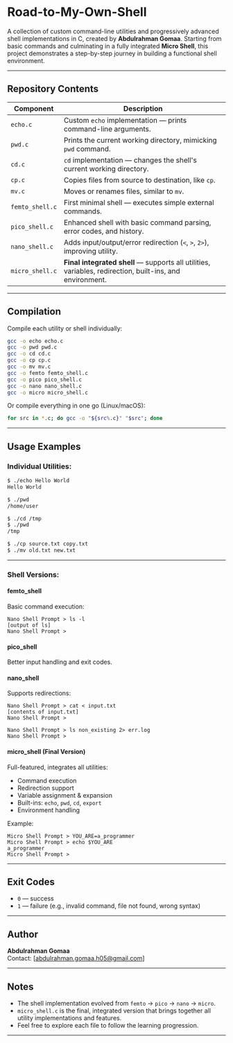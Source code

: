 #  Road-to-My-Own-Shell

A collection of custom command-line utilities and progressively advanced shell implementations in C, created by **Abdulrahman Gomaa**. Starting from basic commands and culminating in a fully integrated **Micro Shell**, this project demonstrates a step-by-step journey in building a functional shell environment.

---

##  Repository Contents

| Component          | Description                                                                 |
|-------------------|-----------------------------------------------------------------------------|
| `echo.c`           | Custom `echo` implementation — prints command-line arguments.               |
| `pwd.c`            | Prints the current working directory, mimicking `pwd` command.              |
| `cd.c`             | `cd` implementation — changes the shell's current working directory.        |
| `cp.c`             | Copies files from source to destination, like `cp`.                        |
| `mv.c`             | Moves or renames files, similar to `mv`.                                   |
| `femto_shell.c`    | First minimal shell — executes simple external commands.                   |
| `pico_shell.c`     | Enhanced shell with basic command parsing, error codes, and history.       |
| `nano_shell.c`     | Adds input/output/error redirection (`<`, `>`, `2>`), improving utility.    |
| `micro_shell.c`    | **Final integrated shell** — supports all utilities, variables, redirection, built-ins, and environment. |

---

##  Compilation

Compile each utility or shell individually:
```bash
gcc -o echo echo.c
gcc -o pwd pwd.c
gcc -o cd cd.c
gcc -o cp cp.c
gcc -o mv mv.c
gcc -o femto femto_shell.c
gcc -o pico pico_shell.c
gcc -o nano nano_shell.c
gcc -o micro micro_shell.c
```

Or compile everything in one go (Linux/macOS):
```bash
for src in *.c; do gcc -o "${src%.c}" "$src"; done
```

---

##  Usage Examples

### Individual Utilities:
```bash
$ ./echo Hello World
Hello World

$ ./pwd
/home/user

$ ./cd /tmp
$ ./pwd
/tmp

$ ./cp source.txt copy.txt
$ ./mv old.txt new.txt
```

---

### Shell Versions:

#### femto_shell
Basic command execution:
```
Nano Shell Prompt > ls -l
[output of ls]
Nano Shell Prompt >
```

#### pico_shell
Better input handling and exit codes.

#### nano_shell
Supports redirections:
```
Nano Shell Prompt > cat < input.txt
[contents of input.txt]
Nano Shell Prompt >

Nano Shell Prompt > ls non_existing 2> err.log
Nano Shell Prompt >
```

#### micro_shell (Final Version)
Full-featured, integrates all utilities:

- Command execution  
- Redirection support  
- Variable assignment & expansion  
- Built-ins: `echo`, `pwd`, `cd`, `export`  
- Environment handling

Example:
```
Micro Shell Prompt > YOU_ARE=a_programmer
Micro Shell Prompt > echo $YOU_ARE
a_programmer
Micro Shell Prompt >
```

---

##  Exit Codes

- `0` — success  
- `1` — failure (e.g., invalid command, file not found, wrong syntax)

---

##  Author

**Abdulrahman Gomaa**  
Contact: [abdulrahman.gomaa.h05@gmail.com]

---

##  Notes

- The shell implementation evolved from `femto` → `pico` → `nano` → `micro`.
- `micro_shell.c` is the final, integrated version that brings together all utility implementations and features.
- Feel free to explore each file to follow the learning progression.

---
